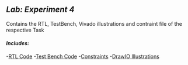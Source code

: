 
## *Lab: Experiment 4*

Contains the RTL, TestBench, Vivado illustrations and contraint file of the respective Task
#### *Includes:*
-[RTL Code](./lb4/)
-[Test Bench Code](./bench/)
-[Constraints](./constraints/)
-[DrawIO Illustrations](./docs/)

